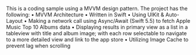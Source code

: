 This is a coding sample using a MVVM design pattern. The project has the following:
• MVVM Architecture
• Written in Swift
• Using UIKit & Auto-Layout
• Making a network call using Async/Await (Swift 5.5) to fetch Apple Music Top 10 Albums data
• Displaying results in primary view as a list in a tableview with title and album image; with each row selectable to navigate to a more detailed view and link to the app store
• Utilizing Image Cache to prevent lag when scrolling
